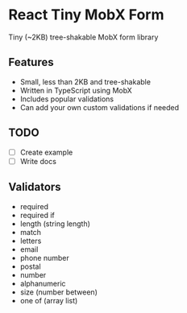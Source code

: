 # React Tiny MobX Form
Tiny (~2KB) tree-shakable MobX form library

## Features
- Small, less than 2KB and tree-shakable
- Written in TypeScript using MobX
- Includes popular validations
- Can add your own custom validations if needed

## TODO
- [ ] Create example
- [ ] Write docs

## Validators
- required
- required if
- length (string length)
- match
- letters
- email
- phone number
- postal
- number
- alphanumeric
- size (number between)
- one of (array list)
